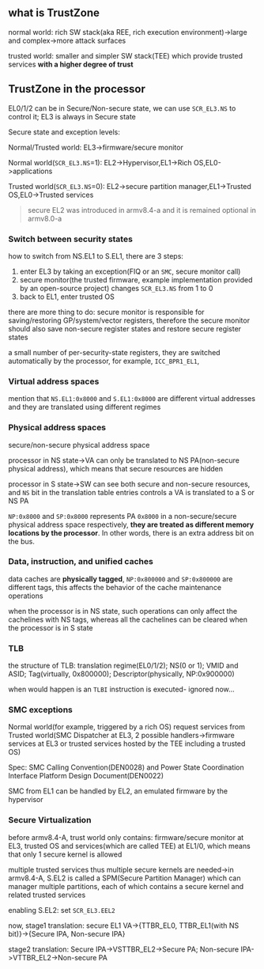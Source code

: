 ## what is TrustZone

normal world: rich SW stack(aka REE, rich execution environment)->large and complex->more attack surfaces

trusted world: smaller and simpler SW stack(TEE) which provide trusted services **with a higher degree of trust**

## TrustZone in the processor

EL0/1/2 can be in Secure/Non-secure state, we can use `SCR_EL3.NS` to control it; EL3 is always in Secure state

Secure state and exception levels:

Normal/Trusted world: EL3->firmware/secure monitor

Normal world(`SCR_EL3.NS`=1): EL2->Hypervisor,EL1->Rich OS,EL0->applications

Trusted world(`SCR_EL3.NS`=0): EL2->secure partition manager,EL1->Trusted OS,EL0->Trusted services

> secure EL2 was introduced in armv8.4-a and it is remained optional in armv8.0-a

### Switch between security states

how to switch from NS.EL1 to S.EL1, there are 3 steps:

1. enter EL3 by taking an exception(FIQ or an `SMC`, secure monitor call)
2. secure monitor(the trusted firmware, example implementation provided by an open-source project) changes `SCR_EL3.NS` from 1 to 0
3. back to EL1, enter trusted OS

there are more thing to do: secure monitor is responsible for saving/restoring GP/system/vector registers, therefore the secure monitor should also save non-secure register states and restore secure register states

a small number of per-security-state registers, they are switched automatically by the processor, for example, `ICC_BPR1_EL1`,

### Virtual address spaces

mention that `NS.EL1:0x8000` and `S.EL1:0x8000` are different virtual addresses and they are translated using different regimes

### Physical address spaces

secure/non-secure physical address space

processor in NS state->VA can only be translated to NS PA(non-secure physical address), which means that secure resources are hidden

processor in S state->SW can see both secure and non-secure resources, and `NS` bit in the translation table entries controls a VA is translated to a S or NS PA

`NP:0x8000` and `SP:0x8000` represents PA `0x8000` in a non-secure/secure physical address space respectively, **they are treated as different memory locations by the processor**. In other words, there is an extra address bit on the bus.

### Data, instruction, and unified caches

data caches are **physically tagged**, `NP:0x800000` and `SP:0x800000` are different tags, this affects the behavior of the cache maintenance operations

when the processor is in NS state, such operations can only affect the cachelines with NS tags, whereas all the cachelines can be cleared when the processor is in S state

### TLB

the structure of TLB: translation regime(EL0/1/2); NS(0 or 1); VMID and ASID; Tag(virtually, 0x800000); Descriptor(physically, NP:0x900000)

when would happen is an `TLBI` instruction is executed- ignored now...

### SMC exceptions

Normal world(for example, triggered by a rich OS) request services from Trusted world(SMC Dispatcher at EL3, 2 possible handlers->firmware services at EL3 or trusted services hosted by the TEE including a trusted OS)

Spec: SMC Calling Convention(DEN0028) and Power State Coordination Interface Platform Design Document(DEN0022)

SMC from EL1 can be handled by EL2, an emulated firmware by the hypervisor

### Secure Virtualization

before armv8.4-A, trust world only contains: firmware/secure monitor at EL3, trusted OS and services(which are called TEE) at EL1/0, which means that only 1 secure kernel is allowed

multiple trusted services thus multiple secure kernels are needed->in armv8.4-A, S.EL2 is called a SPM(Secure Partition Manager) which can manager multiple partitions, each of which contains a secure kernel and related trusted services

enabling S.EL2: set `SCR_EL3.EEL2`

now, stage1 translation: secure EL1 VA->{TTBR_EL0, TTBR_EL1(with NS bit)}->{Secure IPA, Non-secure IPA}

stage2 translation: Secure IPA->VSTTBR_EL2->Secure PA; Non-secure IPA->VTTBR_EL2->Non-secure PA







